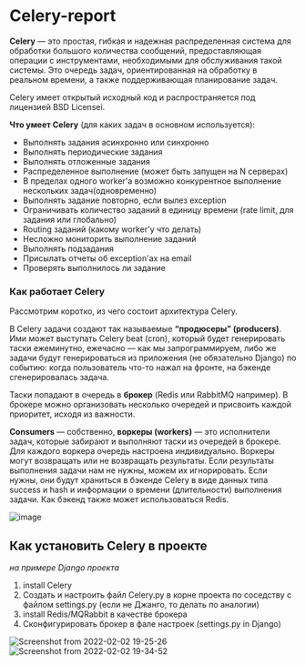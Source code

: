 # Celery-report
**Celery** — это простая, гибкая и надежная распределенная система для обработки большого количества сообщений, предоставляющая операции с инструментами, необходимыми для обслуживания такой системы. Это очередь задач, ориентированная на обработку в реальном времени, а также поддерживающая планирование задач.

Celery имеет открытый исходный код и распространяется под лицензией BSD Licensei. 

**Что умеет Celery** (для каких задач в основном используется):

  - Выполнять задания асинхронно или синхронно
  - Выполнять периодические задания
  - Выполнять отложенные задания
  - Распределенное выполнение (может быть запущен на N серверах)
  - В пределах одного worker'а возможно конкурентное выполнение нескольких задач(одновременно)
  - Выполнять задание повторно, если вылез exception
  - Ограничивать количество заданий в единицу времени (rate limit, для задания или глобально)
  - Routing заданий (какому worker'у что делать)
  - Несложно мониторить выполнение заданий
  - Выполнять подзадания
  - Присылать отчеты об exception'ах на email
  - Проверять выполнилось ли задание

### Как работает Celery

Рассмотрим коротко, из чего состоит архитектура Celery.

В Celery задачи создают так называемые **“продюсеры” (producers)**. Ими может выступать Celery beat (cron), который будет генерировать таски ежеминутно, ежечасно — как мы запрограммируем, либо же задачи будут генерироваться из приложения (не обязательно Django) по событию: когда пользователь что-то нажал на фронте, на бэкенде сгенерировалась задача. 

Таски попадают в очередь в **брокер** (Redis или RabbitMQ например). В брокере можно организовать несколько очередей и присвоить каждой приоритет, исходя из важности.

**Consumers** — собственно, **воркеры (workers)** — это исполнители задач, которые забирают и выполняют таски из очередей в брокере. Для каждого воркера очередь настроена индивидуально. Воркеры могут возвращать или не возвращать результаты. Если результаты выполнения задачи нам не нужны, можем их игнорировать. Если нужны, они будут храниться в бэкенде Celery в виде данных типа success и hash и информации о времени (длительности) выполнения задачи. Как бэкенд также может использоваться Redis.

![image](https://evergreens.com.ua/assets/images/articles/celery-flower/how_it_works-min.png)

## Как установить Celery в проекте
*на примере Django проекта*
1) install Celery
2) Создать и настроить файл Celery.py в корне проекта по соседству с файлом settings.py (если не Джанго, то делать по аналогии)
3) install Redis/MQRabbit в качестве брокера
4) Сконфигурировать брокер в фале настроек (settings.py in Django)

![Screenshot from 2022-02-02 19-25-26](https://user-images.githubusercontent.com/68247479/152194797-89b5302d-c9c6-4836-b249-aa43a119c16a.png)
![Screenshot from 2022-02-02 19-34-52](https://user-images.githubusercontent.com/68247479/152196769-26d3e773-c099-4964-a1b8-a0ce305e2dbd.png)

